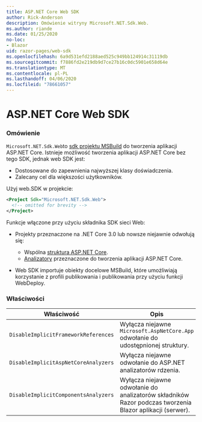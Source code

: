 ```yaml
---
title: ASP.NET Core Web SDK
author: Rick-Anderson
description: Omówienie witryny Microsoft.NET.Sdk.Web.
ms.author: riande
ms.date: 01/25/2020
no-loc:
- Blazor
uid: razor-pages/web-sdk
ms.openlocfilehash: 6a9d531efd2188aed525c949bb124914c31119db
ms.sourcegitcommit: f7886fd2e219db9d7ce27b16c0dc5901e658d64e
ms.translationtype: MT
ms.contentlocale: pl-PL
ms.lasthandoff: 04/06/2020
ms.locfileid: "78661057"
---
```

# <a name="aspnet-core-web-sdk"></a>ASP.NET Core Web SDK

### <a name="overview"></a>Omówienie

`Microsoft.NET.Sdk.Web`to [sdk projektu MSBuild](https://docs.microsoft.com/visualstudio/msbuild/how-to-use-project-sdk) do tworzenia aplikacji ASP.NET Core. Istnieje możliwość tworzenia aplikacji ASP.NET Core bez tego SDK, jednak web SDK jest:

* Dostosowane do zapewnienia najwyższej klasy doświadczenia.
* Zalecany cel dla większości użytkowników.

Użyj web.SDK w projekcie:

  ```xml
  <Project Sdk="Microsoft.NET.Sdk.Web">
    <!-- omitted for brevity -->
  </Project>
  ```

Funkcje włączone przy użyciu składnika SDK sieci Web:

* Projekty przeznaczone na .NET Core 3.0 lub nowsze niejawnie odwołują się:

  * Wspólna [struktura ASP.NET Core](xref:fundamentals/metapackage-app).
  * [Analizatory](/visualstudio/extensibility/getting-started-with-roslyn-analyzers) przeznaczone do tworzenia aplikacji ASP.NET Core.
* Web SDK importuje obiekty docelowe MSBuild, które umożliwiają korzystanie z profili publikowania i publikowania przy użyciu funkcji WebDeploy.

### <a name="properties"></a>Właściwości

| Właściwość | Opis |
| -------- | ----------- |
| `DisableImplicitFrameworkReferences` | Wyłącza niejawne `Microsoft.AspNetCore.App` odwołanie do udostępnionej struktury. |
| `DisableImplicitAspNetCoreAnalyzers` | Wyłącza niejawne odwołanie do ASP.NET analizatorów rdzenia. |
| `DisableImplicitComponentsAnalyzers` | Wyłącza niejawne odwołanie do analizatorów składników Razor podczas tworzenia Blazor aplikacji (serwer). |
